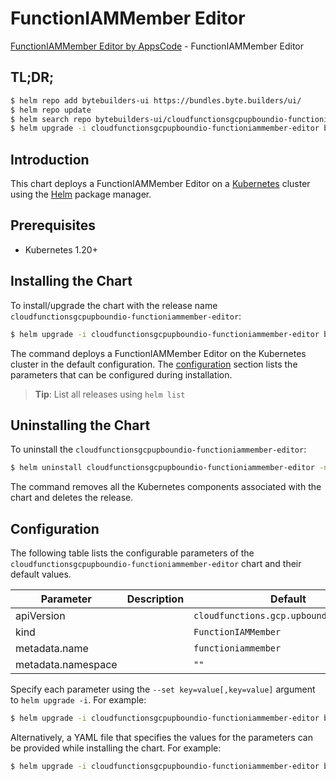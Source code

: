# FunctionIAMMember Editor

[FunctionIAMMember Editor by AppsCode](https://byte.builders) - FunctionIAMMember Editor

## TL;DR;

```bash
$ helm repo add bytebuilders-ui https://bundles.byte.builders/ui/
$ helm repo update
$ helm search repo bytebuilders-ui/cloudfunctionsgcpupboundio-functioniammember-editor --version=v0.4.18
$ helm upgrade -i cloudfunctionsgcpupboundio-functioniammember-editor bytebuilders-ui/cloudfunctionsgcpupboundio-functioniammember-editor -n default --create-namespace --version=v0.4.18
```

## Introduction

This chart deploys a FunctionIAMMember Editor on a [Kubernetes](http://kubernetes.io) cluster using the [Helm](https://helm.sh) package manager.

## Prerequisites

- Kubernetes 1.20+

## Installing the Chart

To install/upgrade the chart with the release name `cloudfunctionsgcpupboundio-functioniammember-editor`:

```bash
$ helm upgrade -i cloudfunctionsgcpupboundio-functioniammember-editor bytebuilders-ui/cloudfunctionsgcpupboundio-functioniammember-editor -n default --create-namespace --version=v0.4.18
```

The command deploys a FunctionIAMMember Editor on the Kubernetes cluster in the default configuration. The [configuration](#configuration) section lists the parameters that can be configured during installation.

> **Tip**: List all releases using `helm list`

## Uninstalling the Chart

To uninstall the `cloudfunctionsgcpupboundio-functioniammember-editor`:

```bash
$ helm uninstall cloudfunctionsgcpupboundio-functioniammember-editor -n default
```

The command removes all the Kubernetes components associated with the chart and deletes the release.

## Configuration

The following table lists the configurable parameters of the `cloudfunctionsgcpupboundio-functioniammember-editor` chart and their default values.

|     Parameter      | Description |                      Default                       |
|--------------------|-------------|----------------------------------------------------|
| apiVersion         |             | <code>cloudfunctions.gcp.upbound.io/v1beta1</code> |
| kind               |             | <code>FunctionIAMMember</code>                     |
| metadata.name      |             | <code>functioniammember</code>                     |
| metadata.namespace |             | <code>""</code>                                    |


Specify each parameter using the `--set key=value[,key=value]` argument to `helm upgrade -i`. For example:

```bash
$ helm upgrade -i cloudfunctionsgcpupboundio-functioniammember-editor bytebuilders-ui/cloudfunctionsgcpupboundio-functioniammember-editor -n default --create-namespace --version=v0.4.18 --set apiVersion=cloudfunctions.gcp.upbound.io/v1beta1
```

Alternatively, a YAML file that specifies the values for the parameters can be provided while
installing the chart. For example:

```bash
$ helm upgrade -i cloudfunctionsgcpupboundio-functioniammember-editor bytebuilders-ui/cloudfunctionsgcpupboundio-functioniammember-editor -n default --create-namespace --version=v0.4.18 --values values.yaml
```
